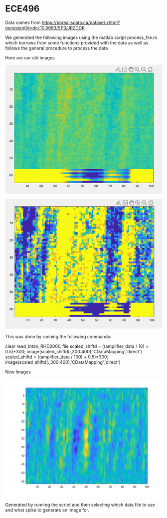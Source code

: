 # ECE496
Data comes from https://borealisdata.ca/dataset.xhtml?persistentId=doi:10.5683/SP3/JRZDDR

We generated the following images using the matlab script process_file.m which borrows from some functions provided with the data as well as follows the general procedure to process the data

Here are our old images

![Image1](Images/100.png)

![Image2](Images/10.png)

This was done by running the following commands: 


clear
read_Intan_RHD2000_file
scaled_shiftd = ((amplifier_data / 10) + 0.5)*300;
image(scaled_shiftd(:,300:400),'CDataMapping','direct')
scaled_shiftd = ((amplifier_data / 100) + 0.5)*300;
image(scaled_shiftd(:,300:400),'CDataMapping','direct')

New Images

![Image3](Images/rat6_dorsiflection_2_200.png)

Generated by running the script and then selecting which data file to use and what spike to generate an image for. 